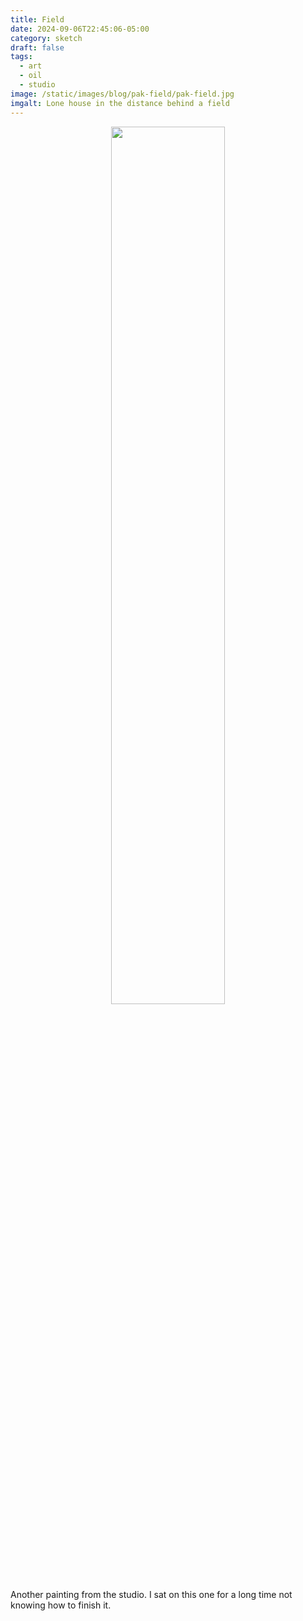 ```yaml
---
title: Field
date: 2024-09-06T22:45:06-05:00
category: sketch
draft: false
tags:
  - art
  - oil
  - studio
image: /static/images/blog/pak-field/pak-field.jpg
imgalt: Lone house in the distance behind a field
---
```

<div style="width:100%; text-align:center">
<img src="/static/images/blog/pak-field/pak-field.jpg" width="60%" style="display:inline-block;">
</div>
Another painting from the studio. I sat on this one for a long time not knowing how to finish it.